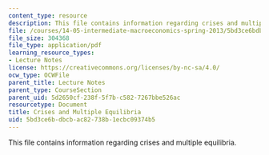 ```yaml
---
content_type: resource
description: This file contains information regarding crises and multiple equilibria.
file: /courses/14-05-intermediate-macroeconomics-spring-2013/5bd3ce6bdbcbac82738b1ecbc09374b5_MIT14_05S13_LecNot_crises.pdf
file_size: 304368
file_type: application/pdf
learning_resource_types:
- Lecture Notes
license: https://creativecommons.org/licenses/by-nc-sa/4.0/
ocw_type: OCWFile
parent_title: Lecture Notes
parent_type: CourseSection
parent_uid: 5d2650cf-238f-5f7b-c582-7267bbe526ac
resourcetype: Document
title: Crises and Multiple Equilibria
uid: 5bd3ce6b-dbcb-ac82-738b-1ecbc09374b5
---
```

This file contains information regarding crises and multiple equilibria.